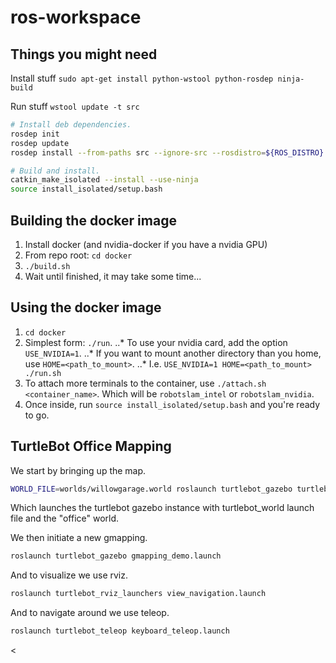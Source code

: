 # ros-workspace

## Things you might need
Install stuff
```sudo apt-get install python-wstool python-rosdep ninja-build```

Run stuff
```wstool update -t src```
```bash
# Install deb dependencies.
rosdep init
rosdep update
rosdep install --from-paths src --ignore-src --rosdistro=${ROS_DISTRO} -y

# Build and install.
catkin_make_isolated --install --use-ninja
source install_isolated/setup.bash
```

## Building the docker image
1. Install docker (and nvidia-docker if you have a nvidia GPU)
2. From repo root: `cd docker`
3. `./build.sh`
4. Wait until finished, it may take some time...

## Using the docker image
1. `cd docker`
2. Simplest form: `./run`.
..* To use your nvidia card, add the option `USE_NVIDIA=1`.
..* If you want to mount another directory than you home, use `HOME=<path_to_mount>`.
..* I.e. `USE_NVIDIA=1 HOME=<path_to_mount> ./run.sh`
3. To attach more terminals to the container, use `./attach.sh <container_name>`.
Which will be `robotslam_intel` or `robotslam_nvidia`.
4. Once inside, run `source install_isolated/setup.bash` and you're ready to go.

## TurtleBot Office Mapping

We start by bringing up the map.
```bash
WORLD_FILE=worlds/willowgarage.world roslaunch turtlebot_gazebo turtlebot_world.launch
```

Which launches the turtlebot gazebo instance with turtlebot_world launch file and the "office" world.

We then initiate a new gmapping.
```bash
roslaunch turtlebot_gazebo gmapping_demo.launch
```

And to visualize we use rviz.
```bash
roslaunch turtlebot_rviz_launchers view_navigation.launch
```

And to navigate around we use teleop.
```bash
roslaunch turtlebot_teleop keyboard_teleop.launch
```
<
